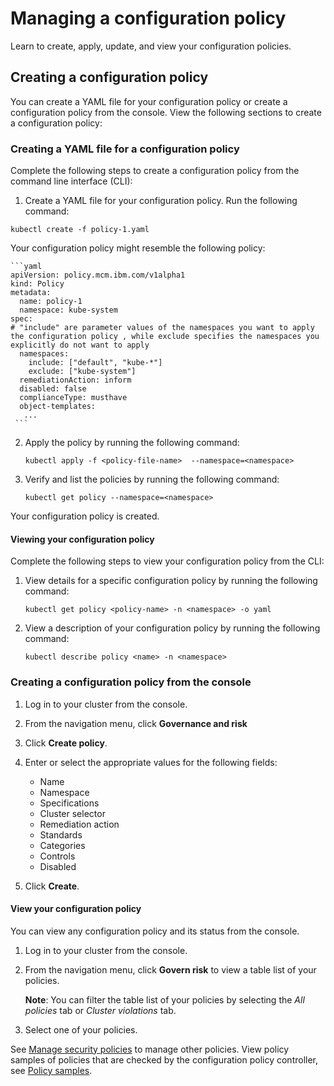 # Managing a configuration policy 

Learn to create, apply, update, and view your configuration policies.

## Creating a configuration policy 

You can create a YAML file for your configuration policy or create a configuration policy from the console. View the following sections to create a configuration policy:

### Creating a YAML file for a configuration policy

Complete the following steps to create a configuration policy from the command line interface (CLI):

1. Create a YAML file for your configuration policy. Run the following command:

  ```
  kubectl create -f policy-1.yaml
  ```


  Your configuration policy might resemble the following policy:

    ```yaml
    apiVersion: policy.mcm.ibm.com/v1alpha1
    kind: Policy
    metadata:
      name: policy-1
      namespace: kube-system
    spec:
    # "include" are parameter values of the namespaces you want to apply the configuration policy , while exclude specifies the namespaces you explicitly do not want to apply
      namespaces:
        include: ["default", "kube-*"]
        exclude: ["kube-system"]
      remediationAction: inform
      disabled: false
      complianceType: musthave
      object-templates:
       ...
     ```

2. Apply the policy by running the following command:

   ```
   kubectl apply -f <policy-file-name>  --namespace=<namespace>
   ```

3. Verify and list the policies by running the following command:

   ```
   kubectl get policy --namespace=<namespace>
   ```

Your configuration policy is created.

#### Viewing your configuration policy

Complete the following steps to view your configuration policy from the CLI:

1. View details for a specific configuration policy by running the following command:

   ```
   kubectl get policy <policy-name> -n <namespace> -o yaml
   ```

2. View a description of your configuration policy by running the following command:

   ```
   kubectl describe policy <name> -n <namespace>
   ```

### Creating a configuration policy from the console

1. Log in to your cluster from the console.
2. From the navigation menu, click **Governance and risk**
3. Click **Create policy**.
4. Enter or select the appropriate values for the following fields:
   * Name
   * Namespace
   * Specifications
   * Cluster selector
   * Remediation action
   * Standards
   * Categories
   * Controls
   * Disabled

5. Click **Create**.



#### View your configuration policy

You can view any configuration policy and its status from the console.

1. Log in to your cluster from the console.
2. From the navigation menu, click **Govern risk** to view a table list of your policies.

   **Note**: You can filter the table list of your policies by selecting the _All policies_ tab or _Cluster violations_ tab.
3. Select one of your policies.

See [Manage security policies](manage_policy_overview.md) to manage other policies. View policy samples of policies that are checked by the configuration policy controller, see [Policy samples](policy_sample_intro.md).